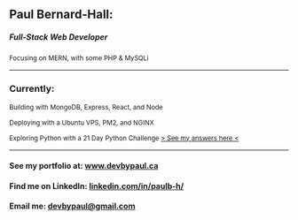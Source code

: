 <h2>Paul Bernard-Hall:</h2>
<h5>Full-Stack Web Developer</h5>
<p><sup>Focusing on MERN, with some PHP & MySQLi</sup></p>
<hr />
<h3>Currently:</h3>
<sup>Building with MongoDB, Express, React, and Node</sup>
<p><sup>Deploying with a Ubuntu VPS, PM2, and NGINX</sup></p>
<p><sup>Exploring Python with a 21 Day Python Challenge 
  <a href="https://paulb-h.github.io/lighthouse_challenge/" target="_blank">
     > See my answers here <
  </a>
</sup></p>
<hr />
<h4>See my portfolio at: <a href="https://www.devbypaul.ca">www.devbypaul.ca</a></h3>
<h4>Find me on LinkedIn: <a href="https://www.linkedin.com/in/paulb-h/">linkedin.com/in/paulb-h/</a></h3>
<h4>Email me: <a href="mailto:devbypaul@gmail.com">devbypaul@gmail.com</a></h3>
